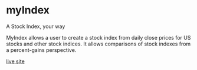 # myIndex

A Stock Index, your way

MyIndex allows a user to create a stock index from daily close prices for US stocks and other stock indices.  It allows comparisons of stock indexes from a percent-gains perspective.

[live site](https://myindex.infopanel.org)
